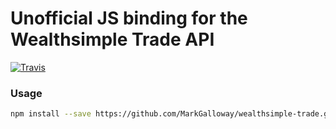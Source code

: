 # Unofficial JS binding for the Wealthsimple Trade API
[![Travis](https://img.shields.io/travis/alexjoverm/typescript-library-starter.svg)](https://travis-ci.com/MarkGalloway/wealthsimple-trade)

### Usage
```bash
npm install --save https://github.com/MarkGalloway/wealthsimple-trade.git
```

